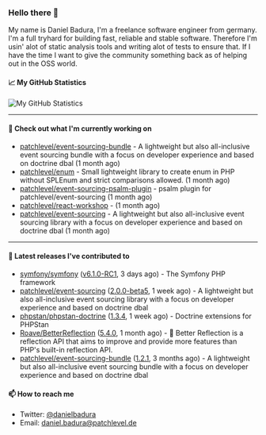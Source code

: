 ### Hello there 👋

My name is Daniel Badura, I'm a freelance software engineer from germany. I'm a full tryhard for building fast, reliable and stable software. 
Therefore I'm usin' alot of static analysis tools and writing alot of tests to ensure that. If I have the time I want to give the community something back as of helping out in the OSS world.

#### 📈 My GitHub Statistics

![My GitHub Statistics](https://github-readme-stats.vercel.app/api?username=DanielBadura&show_icons=true&count_private=true&hide_title=true)

---

#### 👷 Check out what I'm currently working on

- [patchlevel/event-sourcing-bundle](https://github.com/patchlevel/event-sourcing-bundle) - A lightweight but also all-inclusive event sourcing bundle with a focus on developer experience and based on doctrine dbal (1 month ago)
- [patchlevel/enum](https://github.com/patchlevel/enum) - Small lightweight library to create enum in PHP without SPLEnum and strict comparisons allowed. (1 month ago)
- [patchlevel/event-sourcing-psalm-plugin](https://github.com/patchlevel/event-sourcing-psalm-plugin) - psalm plugin for patchlevel/event-sourcing (1 month ago)
- [patchlevel/react-workshop](https://github.com/patchlevel/react-workshop) -  (1 month ago)
- [patchlevel/event-sourcing](https://github.com/patchlevel/event-sourcing) - A lightweight but also all-inclusive event sourcing library with a focus on developer experience and based on doctrine dbal (1 month ago)

---

#### 🔭 Latest releases I've contributed to

- [symfony/symfony](https://github.com/symfony/symfony) ([v6.1.0-RC1](https://github.com/symfony/symfony/releases/tag/v6.1.0-RC1), 3 days ago) - The Symfony PHP framework
- [patchlevel/event-sourcing](https://github.com/patchlevel/event-sourcing) ([2.0.0-beta5](https://github.com/patchlevel/event-sourcing/releases/tag/2.0.0-beta5), 1 week ago) - A lightweight but also all-inclusive event sourcing library with a focus on developer experience and based on doctrine dbal
- [phpstan/phpstan-doctrine](https://github.com/phpstan/phpstan-doctrine) ([1.3.4](https://github.com/phpstan/phpstan-doctrine/releases/tag/1.3.4), 1 week ago) - Doctrine extensions for PHPStan
- [Roave/BetterReflection](https://github.com/Roave/BetterReflection) ([5.4.0](https://github.com/Roave/BetterReflection/releases/tag/5.4.0), 1 month ago) - :crystal_ball: Better Reflection is a reflection API that aims to improve and provide more features than PHP&#39;s built-in reflection API.
- [patchlevel/event-sourcing-bundle](https://github.com/patchlevel/event-sourcing-bundle) ([1.2.1](https://github.com/patchlevel/event-sourcing-bundle/releases/tag/1.2.1), 3 months ago) - A lightweight but also all-inclusive event sourcing bundle with a focus on developer experience and based on doctrine dbal

#### 📫 How to reach me

- Twitter: [@danielbadura](https://twitter.com/danielbadura)
- Email: [daniel.badura@patchlevel.de](mailto:daniel.badura@patchlevel.de)
